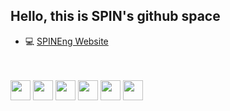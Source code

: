 ## Hello, this is SPIN's github space

- 💻 <a href="http://spinengenharia.com.br/en">SPINEng Website</a>

<br />
<!--<div>
  <a href="https://github.com/leokportoSpin">
  <img height="180em" src="https://github-readme-stats.vercel.app/api?username=leokportoSpin&show_icons=true&theme=default&include_all_commits=true&count_private=true"/>
  
</div>-->
<div style="display: inline_block"><br />
  <img height="32" width="32" src="https://cdn.jsdelivr.net/gh/devicons/devicon/icons/dotnetcore/dotnetcore-original.svg" />
  <img height="32" width="32" src="https://cdn.jsdelivr.net/gh/devicons/devicon/icons/csharp/csharp-original.svg" />
  <img height="32" width="32" src="https://cdn.jsdelivr.net/gh/devicons/devicon/icons/python/python-original.svg" />
  <img height="32" width="32" src="https://cdn.jsdelivr.net/gh/devicons/devicon/icons/html5/html5-original-wordmark.svg" />
  <img height="32" width="32" src="https://cdn.jsdelivr.net/gh/devicons/devicon/icons/css3/css3-original-wordmark.svg" />
  <img height="32" width="32" src="https://cdn.jsdelivr.net/gh/devicons/devicon/icons/javascript/javascript-original.svg" />  
</div>
